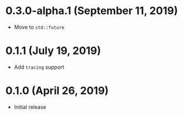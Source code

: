 # 0.3.0-alpha.1 (September 11, 2019)

- Move to `std::future`

# 0.1.1 (July 19, 2019)

- Add `tracing` support

# 0.1.0 (April 26, 2019)

- Initial release
